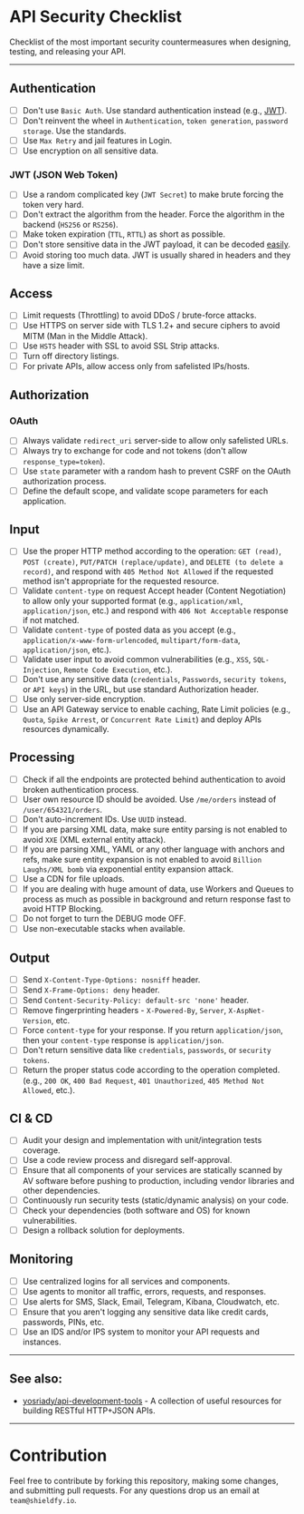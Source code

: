 
# API Security Checklist

Checklist of the most important security countermeasures when designing, testing, and releasing your API.

---

## Authentication

- [ ] Don't use `Basic Auth`. Use standard authentication instead (e.g., [JWT](https://jwt.io/)).
- [ ] Don't reinvent the wheel in `Authentication`, `token generation`, `password storage`. Use the standards.
- [ ] Use `Max Retry` and jail features in Login.
- [ ] Use encryption on all sensitive data.

### JWT (JSON Web Token)

- [ ] Use a random complicated key (`JWT Secret`) to make brute forcing the token very hard.
- [ ] Don't extract the algorithm from the header. Force the algorithm in the backend (`HS256` or `RS256`).
- [ ] Make token expiration (`TTL`, `RTTL`) as short as possible.
- [ ] Don't store sensitive data in the JWT payload, it can be decoded [easily](https://jwt.io/#debugger-io).
- [ ] Avoid storing too much data. JWT is usually shared in headers and they have a size limit.

## Access

- [ ] Limit requests (Throttling) to avoid DDoS / brute-force attacks.
- [ ] Use HTTPS on server side with TLS 1.2+ and secure ciphers to avoid MITM (Man in the Middle Attack).
- [ ] Use `HSTS` header with SSL to avoid SSL Strip attacks.
- [ ] Turn off directory listings.
- [ ] For private APIs, allow access only from safelisted IPs/hosts.

## Authorization

### OAuth

- [ ] Always validate `redirect_uri` server-side to allow only safelisted URLs.
- [ ] Always try to exchange for code and not tokens (don't allow `response_type=token`).
- [ ] Use `state` parameter with a random hash to prevent CSRF on the OAuth authorization process.
- [ ] Define the default scope, and validate scope parameters for each application.

## Input

- [ ] Use the proper HTTP method according to the operation: `GET (read)`, `POST (create)`, `PUT/PATCH (replace/update)`, and `DELETE (to delete a record)`, and respond with `405 Method Not Allowed` if the requested method isn't appropriate for the requested resource.
- [ ] Validate `content-type` on request Accept header (Content Negotiation) to allow only your supported format (e.g., `application/xml`, `application/json`, etc.) and respond with `406 Not Acceptable` response if not matched.
- [ ] Validate `content-type` of posted data as you accept (e.g., `application/x-www-form-urlencoded`, `multipart/form-data`, `application/json`, etc.).
- [ ] Validate user input to avoid common vulnerabilities (e.g., `XSS`, `SQL-Injection`, `Remote Code Execution`, etc.).
- [ ] Don't use any sensitive data (`credentials`, `Passwords`, `security tokens`, or `API keys`) in the URL, but use standard Authorization header.
- [ ] Use only server-side encryption.
- [ ] Use an API Gateway service to enable caching, Rate Limit policies (e.g., `Quota`, `Spike Arrest`, or `Concurrent Rate Limit`) and deploy APIs resources dynamically.

## Processing

- [ ] Check if all the endpoints are protected behind authentication to avoid broken authentication process.
- [ ] User own resource ID should be avoided. Use `/me/orders` instead of `/user/654321/orders`.
- [ ] Don't auto-increment IDs. Use `UUID` instead.
- [ ] If you are parsing XML data, make sure entity parsing is not enabled to avoid `XXE` (XML external entity attack).
- [ ] If you are parsing XML, YAML or any other language with anchors and refs, make sure entity expansion is not enabled to avoid `Billion Laughs/XML bomb` via exponential entity expansion attack.
- [ ] Use a CDN for file uploads.
- [ ] If you are dealing with huge amount of data, use Workers and Queues to process as much as possible in background and return response fast to avoid HTTP Blocking.
- [ ] Do not forget to turn the DEBUG mode OFF.
- [ ] Use non-executable stacks when available.

## Output

- [ ] Send `X-Content-Type-Options: nosniff` header.
- [ ] Send `X-Frame-Options: deny` header.
- [ ] Send `Content-Security-Policy: default-src 'none'` header.
- [ ] Remove fingerprinting headers - `X-Powered-By`, `Server`, `X-AspNet-Version`, etc.
- [ ] Force `content-type` for your response. If you return `application/json`, then your `content-type` response is `application/json`.
- [ ] Don't return sensitive data like `credentials`, `passwords`, or `security tokens`.
- [ ] Return the proper status code according to the operation completed. (e.g., `200 OK`, `400 Bad Request`, `401 Unauthorized`, `405 Method Not Allowed`, etc.).

## CI & CD

- [ ] Audit your design and implementation with unit/integration tests coverage.
- [ ] Use a code review process and disregard self-approval.
- [ ] Ensure that all components of your services are statically scanned by AV software before pushing to production, including vendor libraries and other dependencies.
- [ ] Continuously run security tests (static/dynamic analysis) on your code.
- [ ] Check your dependencies (both software and OS) for known vulnerabilities.
- [ ] Design a rollback solution for deployments.

## Monitoring

- [ ] Use centralized logins for all services and components.
- [ ] Use agents to monitor all traffic, errors, requests, and responses.
- [ ] Use alerts for SMS, Slack, Email, Telegram, Kibana, Cloudwatch, etc.
- [ ] Ensure that you aren't logging any sensitive data like credit cards, passwords, PINs, etc.
- [ ] Use an IDS and/or IPS system to monitor your API requests and instances.

---

## See also:

- [yosriady/api-development-tools](https://github.com/yosriady/api-development-tools) - A collection of useful resources for building RESTful HTTP+JSON APIs.

---

# Contribution

Feel free to contribute by forking this repository, making some changes, and submitting pull requests. For any questions drop us an email at `team@shieldfy.io`.
